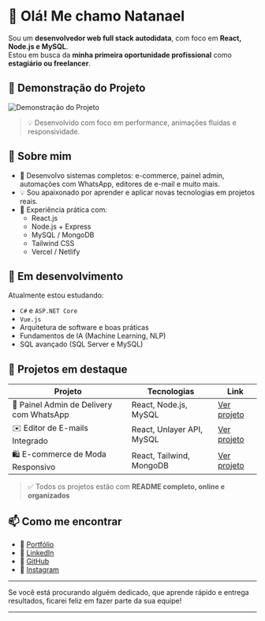 # 👋 Olá! Me chamo Natanael

Sou um **desenvolvedor web full stack autodidata**, com foco em **React, Node.js e MySQL**.  
Estou em busca da **minha primeira oportunidade profissional** como **estagiário ou freelancer**.

## 📸 Demonstração do Projeto

![Demonstração do Projeto](meu_preview) <!-- Substitua pelo nome correto do seu GIF -->

> 💡 Desenvolvido com foco em performance, animações fluidas e responsividade.

## 🚀 Sobre mim

- 🎯 Desenvolvo sistemas completos: e-commerce, painel admin, automações com WhatsApp, editores de e-mail e muito mais.
- 💡 Sou apaixonado por aprender e aplicar novas tecnologias em projetos reais.
- 🔧 Experiência prática com:
  - React.js
  - Node.js + Express
  - MySQL / MongoDB
  - Tailwind CSS
  - Vercel / Netlify

## 🧠 Em desenvolvimento

Atualmente estou estudando:
- `C#` e `ASP.NET Core`
- `Vue.js`
- Arquitetura de software e boas práticas
- Fundamentos de IA (Machine Learning, NLP)
- SQL avançado (SQL Server e MySQL)

## 📁 Projetos em destaque

| Projeto | Tecnologias | Link |
|--------|-------------|------|
| 💼 Painel Admin de Delivery com WhatsApp | React, Node.js, MySQL | [Ver projeto](https://link-do-projeto.com) |
| ✉️ Editor de E-mails Integrado | React, Unlayer API, MySQL | [Ver projeto](https://link-do-projeto.com) |
| 🛍️ E-commerce de Moda Responsivo | React, Tailwind, MongoDB | [Ver projeto](https://link-do-projeto.com) |

> ✅ Todos os projetos estão com **README completo, online e organizados**

## 📫 Como me encontrar

- 🔗 [Portfólio](https://novo-portfolio-ashy.vercel.app)
- 💼 [LinkedIn](https://www.linkedin.com/in/natanael-carvalho-dos-santos-879568b7/)
- 🐙 [GitHub](https://github.com/seu-usuario)
- 📱 [Instagram](https://www.instagram.com/natanael.fullstack/)

---

Se você está procurando alguém dedicado, que aprende rápido e entrega resultados, ficarei feliz em fazer parte da sua equipe!

---

